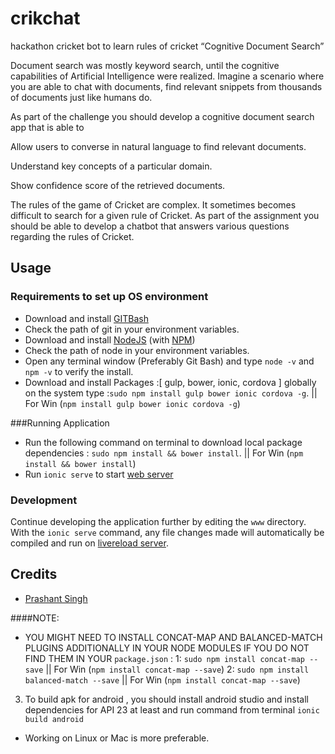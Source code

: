 # crikchat
hackathon cricket bot to learn rules of cricket
“Cognitive Document Search”

Document search was mostly keyword search, until the cognitive capabilities of Artificial Intelligence were realized. Imagine a scenario where you are able to chat with documents, find relevant snippets from thousands of documents just like humans do.

As part of the challenge you should develop a cognitive document search app that is able to

Allow users to converse in natural language to find relevant documents.

Understand key concepts of a particular domain.

Show confidence score of the retrieved documents.

The rules of the game of Cricket are complex. It sometimes becomes difficult to search for a given rule of Cricket. As part of the assignment you should be able to develop a chatbot that answers various questions regarding the rules of Cricket.

## Usage
### Requirements to set up OS environment
* Download and install [GITBash](https://git-scm.com/downloads) 
* Check the path of git in your environment variables.
* Download and install [NodeJS](http://nodejs.org/) (with [NPM](https://www.npmjs.org/))
* Check the path of node in your environment variables.
* Open any terminal window (Preferably Git Bash) and type `node -v` and `npm -v` to verify the install.
* Download and install Packages :[ gulp, bower, ionic, cordova ] globally on the system type :`sudo npm install gulp bower ionic cordova -g`. || For Win (`npm install gulp bower ionic cordova -g`)

###Running Application
* Run the following command on terminal to download local package dependencies : `sudo npm install && bower install`. || For Win (`npm install && bower install`)
* Run `ionic serve` to start [web server](http://localhost:8100/)

### Development
Continue developing the application further by editing the `www` directory. With the `ionic serve` command, any file changes made will automatically be compiled and run on [livereload server](http://localhost:35729).

## Credits
* [Prashant Singh](pacificlion123@gmail.com)

####NOTE: 
* YOU MIGHT NEED TO INSTALL CONCAT-MAP AND BALANCED-MATCH PLUGINS ADDITIONALLY IN YOUR NODE MODULES IF YOU DO NOT FIND THEM IN YOUR `package.json` :
1: `sudo npm install concat-map --save` || For Win (`npm install concat-map --save`)
2: `sudo npm install balanced-match --save` || For Win (`npm install concat-map --save`)
3.  To build apk for android , you should install android studio and install dependencies for API 23 at least and run command from terminal `ionic build android`

* Working on Linux or Mac is more preferable.
